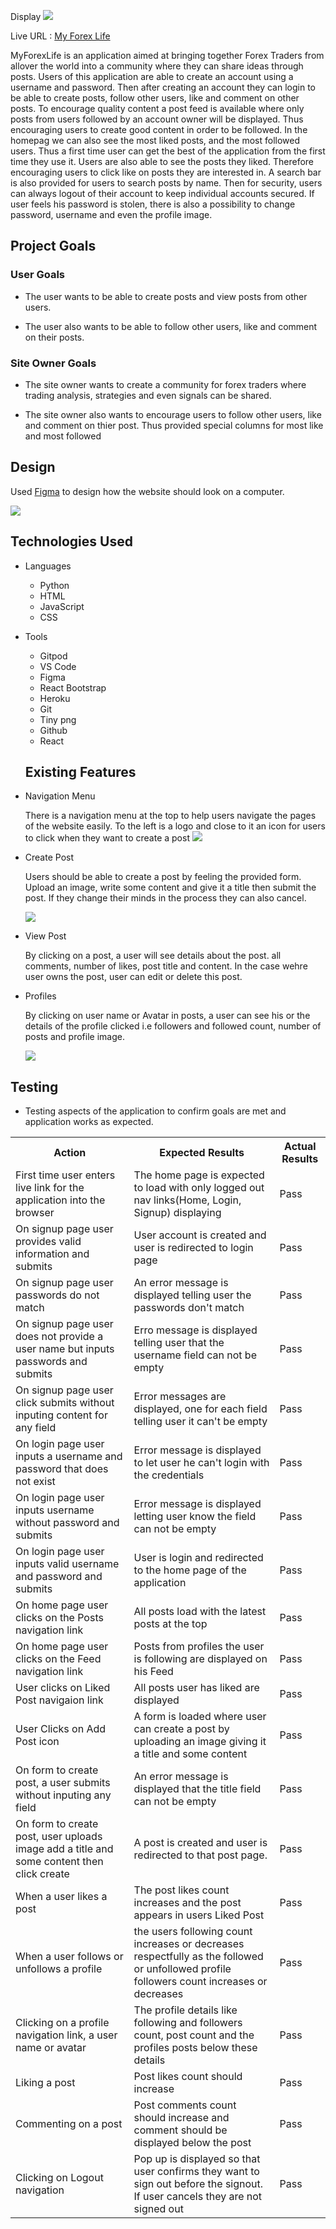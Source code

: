Display
<img src="src/assets/home.png">

Live URL : [ My Forex Life ](https://myfxlife-79a50a9b3ce5.herokuapp.com/)


MyForexLife is an application aimed at bringing together Forex Traders from allover the world into a community where they
can share ideas through posts. Users of this application are able to create an account using a username and password. Then
after creating an account they can login to be able to create posts, follow other users, like and comment on other posts.
To encourage quality content a post feed is available where only posts from users followed by an account owner will be 
displayed. Thus encouraging users to create good content in order to be followed. In the homepag we can also see the most liked
posts, and the most followed users. Thus a first time user can get the best of the application from the first time they use it.
Users are also able to see the posts they liked. Therefore encouraging users to click like on posts they are interested in.
A search bar is also provided for users to search posts by name. Then for security, users can always logout of their account to
keep individual accounts secured. If user feels his password is stolen, there is also a possibility to change password, username and even the profile image.


## Project Goals

### User Goals

- The user wants to be able to create posts and view posts from other users.

- The user also wants to be able to follow other users, like and comment on their posts.

### Site Owner Goals

- The site owner wants to create a community for forex traders where trading analysis, strategies and even signals can be shared.

- The site owner also wants to encourage users to follow other users, like and comment on thier post. Thus provided special columns for most like and most followed


## Design

Used [Figma](figma.com) to design how the website should look on a computer.

<img src="src/assets/homedesign.png">

## Technologies Used

- Languages

  - Python
  - HTML
  - JavaScript
  - CSS

- Tools

  - Gitpod
  - VS Code
  - Figma
  - React Bootstrap
  - Heroku
  - Git
  - Tiny png
  - Github
  - React


  ## Existing Features

- Navigation Menu

  There is a navigation menu at the top to help users navigate the pages of the
  website easily. To the left is a logo and close to it an icon for users to click
  when they want to create a post
  <img src="/src/assets/navigation.png">


- Create Post

  Users should be able to create a post by feeling the provided form. Upload an image, write some content and give it a title then submit the post. If they change their minds in the process they can also cancel.

  <img src="/src/assets/create.png">


- View Post

    By clicking on a post, a user will see details about the post. all comments, number of likes, post title and content. In the case wehre user owns the post, user can edit or delete this post.

- Profiles

    By clicking on user name or Avatar in posts, a user can see his or the details of the profile clicked i.e followers and followed count, number of posts and profile image.

    <img src="/src/assets/profile.png">


## Testing

- Testing aspects of the application to confirm goals are met and application works as expected.

<table>
    <tr>
        <th>Action</th>
        <th>Expected Results</th>
        <th>Actual Results</th>
    </tr>
    <tr>
        <td>First time user enters live link for the application into the browser</td>
        <td>The home page is expected to load with only logged out nav links(Home, Login, Signup) displaying</td>
        <td>Pass</td>
    </tr>
    <tr>
        <td>On signup page user provides valid information and submits</td>
        <td>User account is created and user is redirected to login page</td>
        <td>Pass</td>
    </tr>
    <tr>
        <td>On signup page user passwords do not match</td>
        <td>An error message is displayed telling user the passwords don't match</td>
        <td>Pass</td>
    </tr>
    <tr>
        <td>On signup page user does not provide a user name but inputs passwords and submits</td>
        <td>Erro message is displayed telling user that the username field can not be empty</td>
        <td>Pass</td>
    </tr>
    <tr>
        <td>On signup page user click submits without inputing content for any field</td>
        <td>Error messages are displayed, one for each field telling user it can't be empty</td>
        <td>Pass</td>
    </tr>
    <tr>
        <td>On login page user inputs a username and password that does not exist</td>
        <td>Error message is displayed to let user he can't login with the credentials</td>
        <td>Pass</td>
    </tr>
    <tr>
        <td>On login page user inputs username without password and submits</td>
        <td>Error message is displayed letting user know the field can not be empty</td>
        <td>Pass</td>
    </tr>
    <tr>
        <td>On login page user inputs valid username and password and submits</td>
        <td>User is login and redirected to the home page of the application</td>
        <td>Pass</td>
    </tr>
    <tr>
        <td>On home page user clicks on the Posts navigation link</td>
        <td>All posts load with the latest posts at the top</td>
        <td>Pass</td>
    </tr>
    <tr>
        <td>On home page user clicks on the Feed navigation link</td>
        <td>Posts from profiles the user is following are displayed on his Feed</td>
        <td>Pass</td>
    </tr>
    <tr>
        <td>User clicks on Liked Post navigaion link</td>
        <td>All posts user has liked are displayed</td>
        <td>Pass</td>
    </tr>
    <tr>
        <td>User Clicks on Add Post icon</td>
        <td>A form is loaded where user can create a post by uploading an image giving it a title and some content</td>
        <td>Pass</td>
    </tr>
    <tr>
        <td>On form to create post, a user submits without inputing any field</td>
        <td>An error message is displayed that the title field can not be empty</td>
        <td>Pass</td>
    </tr>
    <tr>
        <td>On form to create post, user uploads image add a title and some content then click create</td>
        <td>A post is created and user is redirected to that post page.</td>
        <td>Pass</td>
    </tr>
    <tr>
        <td>When a user likes a post</td>
        <td>The post likes count increases and the post appears in users Liked Post</td>
        <td>Pass</td>
    </tr>
    <tr>
        <td>When a user follows or unfollows a profile</td>
        <td>the users following count increases or decreases respectfully as the followed or unfollowed profile followers 
        count increases or decreases</td>
        <td>Pass</td>
    </tr>
    <tr>
        <td>Clicking on a profile navigation link, a user name or avatar</td>
        <td>The profile details like following and followers count, post count and the profiles posts below these details</td>
        <td>Pass</td>
    </tr>
    <tr>
        <td>Liking a post</td>
        <td>Post likes count should increase</td>
        <td>Pass</td>
    </tr>
    <tr>
        <td>Commenting on a post</td>
        <td>Post comments count should increase and comment should be displayed below the post</td>
        <td>Pass</td>
    </tr>
    <tr>
        <td>Clicking on Logout navigation</td>
        <td>Pop up is displayed so that user confirms they want to sign out before the signout. If user cancels they are not signed out</td>
        <td>Pass</td>
    </tr>
</table>


